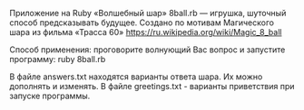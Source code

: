  Приложение на Ruby «Волшебный шар» 8ball.rb  — игрушка, шуточный способ предсказывать будущее.
 Создано по мотивам Магического шара из фильма «Трасса 60»
 https://ru.wikipedia.org/wiki/Magic_8_ball
 
 Способ применения: проговорите волнующий Вас вопрос и запустите программу:
  ruby 8ball.rb
 
 В файле answers.txt находятся варианты ответа шара. Их можно дополнять и изменять.
 В файле greetings.txt - варианты приветствия при запуске программы.
  
 
 